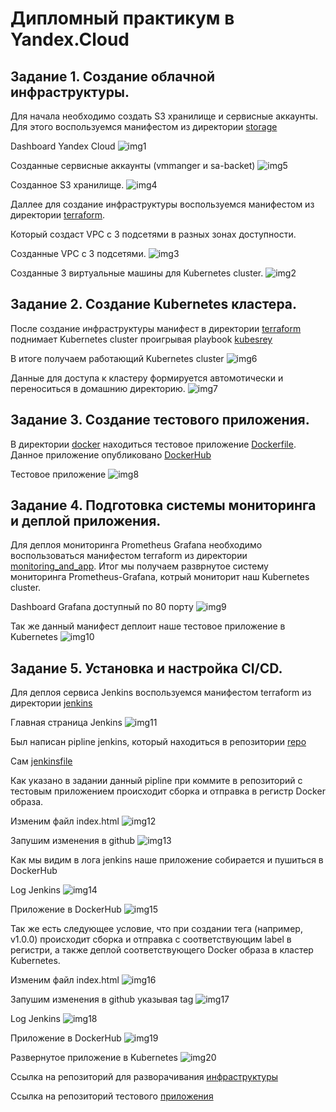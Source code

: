 # Дипломный практикум в Yandex.Cloud
## Задание 1. Создание облачной инфраструктуры.
Для начала необходимо создать  S3 хранилище и сервисные аккаунты. Для этого воспользуемся манифестом из директории [storage](https://github.com/Kabanitos/netology-diplom/tree/main/storage)

Dashboard Yandex Cloud
![img1](img/img1.png)

Созданные сервисные аккаунты (vmmanger и sa-backet)
![img5](img/img5.png)

Созданное S3 хранилище.
![img4](img/img4.png)

Даллее для создание инфраструктуры воспользуемся  манифестом из директории [terraform](https://github.com/Kabanitos/netology-diplom/tree/main/terraform).

Который создаст VPC c 3 подсетями в разных зонах доступности.

Созданные VPC c 3 подсетями.
![img3](img/img3.png)

Созданные 3 виртуальные машины для Kubernetes cluster.
![img2](img/img2.png)

## Задание 2. Создание Kubernetes кластера.

После создание инфраструктуры манифест в директории [terraform](https://github.com/Kabanitos/netology-diplom/tree/main/terraform) поднимает Kubernetes cluster проигрывая playbook [kubesrey](https://github.com/Kabanitos/netology-diplom/tree/main/kubesprey)

В итоге получаем работающий Kubernetes cluster
![img6](img/img6.png)

Данные для доступа к кластеру формируется автомотически и переноситься в домашнию директорию.
![img7](img/img7.png)

## Задание 3. Создание тестового приложения.
В директории [docker](https://github.com/Kabanitos/netology-diplom/tree/main/docker) находиться тестовое приложение [Dockerfile](). Данное приложение опубликовано [DockerHub](https://hub.docker.com/r/cabanitos/mynginx)

Тестовое приложение
![img8](img/img8.png)

## Задание 4. Подготовка cистемы мониторинга и деплой приложения.
Для деплоя мониторинга Prometheus Grafana необходимо воспользоваться манифестом terraform из директории [monitoring_and_app](https://github.com/Kabanitos/netology-diplom/tree/main/monitoring_and_app). Итог мы получаем разврнутое систему мониторинга Prometheus-Grafana, котрый мониторит наш Kubernetes cluster.

Dashboard Grafana доступный по 80 порту
![img9](img/img9.png)

Так же данный манифест деплоит наше тестовое приложение в Kubernetes
![img10](img/img10.png)


## Задание 5. Установка и настройка CI/CD.
Для деплоя сервиса Jenkins воспользуемся манифестом terraform из директории [jenkins](https://github.com/Kabanitos/netology-diplom/tree/main/jenkins)

Главная страница Jenkins
![img11](img/img11.png)

Был написан pipline jenkins, который находиться в репозитории [repo](https://github.com/Kabanitos/diplom-docker)

Сам [jenkinsfile](https://github.com/Kabanitos/diplom-docker/blob/main/jenkinsfile)

Как указано в задании данный pipline при коммите в репозиторий с тестовым приложением происходит сборка и отправка в регистр Docker образа.

Изменим файл index.html
![img12](img/img12.png)

Запушим изменения в github
![img13](img/img13.png)

Как мы видим в лога jenkins наше приложение собирается и пушиться в DockerHub

Log Jenkins
![img14](img/img14.png)

Приложение в DockerHub
![img15](img/img15.png)

Так же есть следующее условие, что при создании тега (например, v1.0.0) происходит сборка и отправка с соответствующим label в регистри, а также деплой соответствующего Docker образа в кластер Kubernetes.

Изменим файл index.html
![img16](img/img16.png)

Запушим изменения в github указывая tag
![img17](img/img17.png)

Log Jenkins
![img18](img/img18.png)

Приложение в DockerHub
![img19](img/img19.png)

Развернутое приложение в Kubernetes
![img20](img/img20.png)

Ссылка на репозиторий для разворачивания [инфраструктуры](https://github.com/Kabanitos/netology-diplom/tree/main)

Ссылка на репозиторий тестового [приложения](https://github.com/Kabanitos/diplom-docker) 